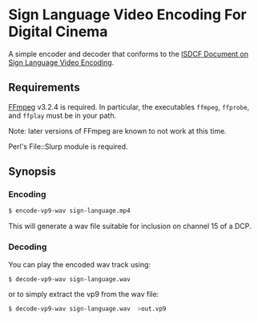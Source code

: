 # Sign Language Video Encoding For Digital Cinema

A simple encoder and decoder that conforms to the [ISDCF Document on Sign Language Video Encoding](https://files.isdcf.com/papers/ISDCF-Doc13-Sign-Language-Video-Encoding-for-Digital-Cinema.pdf).

## Requirements
[FFmpeg](https://www.ffmpeg.org) v3.2.4 is required. In particular, the executables `ffmpeg`, `ffprobe`, and `ffplay` must be in your path.

Note: later versions of FFmpeg are known to not work at this time.

Perl's File::Slurp module is required.

## Synopsis

### Encoding

```bash
$ encode-vp9-wav sign-language.mp4
```

This will generate a wav file suitable for inclusion on channel 15 of a DCP.

### Decoding

You can play the encoded wav track using:

```bash
$ decode-vp9-wav sign-language.wav
```

or to simply extract the vp9 from the wav file:

```bash
$ decode-vp9-wav sign-language.wav  >out.vp9
```
